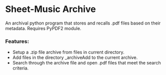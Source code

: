 # Sheet-Music Archive

An archival python program that stores and recalls .pdf files based on their metadata.  Requires PyPDF2 module.

### Features:

  * Setup a .zip file archive from files in current directory.
  * Add files in the directory _archiveAdd to the current archive.
  * Search through the archive file and open .pdf files that meet the search criteria.
  
  
